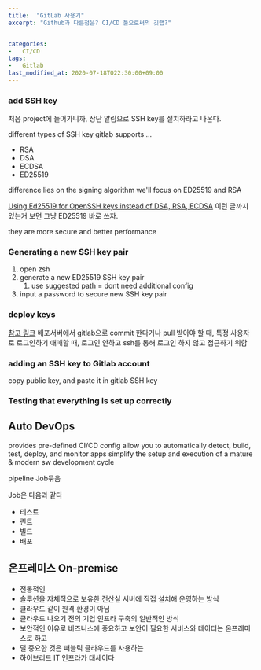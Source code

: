 ```yaml
---
title:  "GitLab 사용기"
excerpt: "Github과 다른점은? CI/CD 툴으로써의 깃랩?"


categories:
-   CI/CD
tags:
-   Gitlab   
last_modified_at: 2020-07-18TO22:30:00+09:00
---
```


### add SSH key

처음 project에 들어가니까, 상단 알림으로 SSH key를 설치하라고 나온다.

different types of SSH key
gitlab supports ...

- RSA
- DSA
- ECDSA
- ED25519

difference lies on the signing algorithm
we'll focus on ED25519 and RSA

[Using Ed25519 for OpenSSH keys instead of DSA, RSA, ECDSA](https://linux-audit.com/using-ed25519-openssh-keys-instead-of-dsa-rsa-ecdsa/)
이런 글까지 있는거 보면 그냥 ED25519 바로 쓰자.

they are more secure and better performance

### Generating a new SSH key pair

1. open zsh
2. generate a new ED25519 SSH key pair
   1. use suggested path = dont need additional config
3. input a password to secure new SSH key pair

### deploy keys
[참고 링크](https://blog.leocat.kr/notes/2017/11/27/github-deploy-key)
배포서버에서 gitlab으로 commit 한다거나 pull 받아야 할 때,
특정 사용자로 로그인하기 애매할 때, 로그인 안하고 ssh를 통해 로그인 하지 않고 접근하기 위함

### adding an SSH key to Gitlab account

copy public key, and paste it in gitlab SSH key

### Testing that everything is set up correctly

## Auto DevOps

provides pre-defined CI/CD config
allow you to automatically detect, build, test, deploy, and monitor apps
simplify the setup and execution of a mature & modern sw development cycle

pipeline
Job묶음

Job은 다음과 같다

- 테스트
- 린트
- 빌드
- 배포

## 온프레미스 On-premise

- 전통적인
- 솔루션을 자체적으로 보유한 전산실 서버에 직접 설치해 운영하는 방식
- 클라우드 같이 원격 환경이 아님
- 클라우드 나오기 전의 기업 인프라 구축의 일반적인 방식
- 보안적인 이유로 비즈니스에 중요하고 보안이 필요한 서비스와 데이터는 온프레미스로 하고
- 덜 중요한 것은 퍼블릭 클라우드를 사용하는
- 하이브리드 IT 인프라가 대세이다


